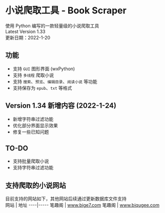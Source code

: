 # 小说爬取工具 - Book Scraper
使用 Python 编写的一款轻量级的小说爬取工具  
Latest Version 1.33  
更新日期：2022-1-20

## 功能
* 支持 `GUI` 图形界面 (wxPython)  
* 支持 `多线程` 爬取小说  
* 支持 `搜索`、`预览`、`编辑目录`、`阅读小说` 等功能
* 支持保存为 `epub`、`txt` 等格式

## Version 1.34 新增内容 (2022-1-24)
* 新增字符串过滤功能
* 优化部分界面显示效果
* 修复一些已知问题

## TO-DO
* 支持批量爬取小说 
* 支持字符串过滤功能

## 支持爬取的小说网站
目前支持的网站如下，其他网站后续通过更新数据库文件支持  
网站 | 地址
----|-----
笔趣阁 | www.bige7.com
笔趣阁 | www.biqugee.com
